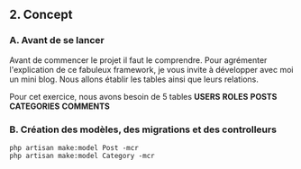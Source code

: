 ## 2. Concept
### A. Avant de se lancer
Avant de commencer le projet il faut le comprendre. Pour agrémenter l'explication de ce fabuleux framework, je vous 
invite à développer avec moi un mini blog. Nous allons établir les tables ainsi que leurs relations.

Pour cet exercice, nous avons besoin de 5 tables
**USERS**
**ROLES**
**POSTS**
**CATEGORIES**
**COMMENTS**

### B. Création des modèles, des migrations et des controlleurs
```
php artisan make:model Post -mcr
php artisan make:model Category -mcr
```
